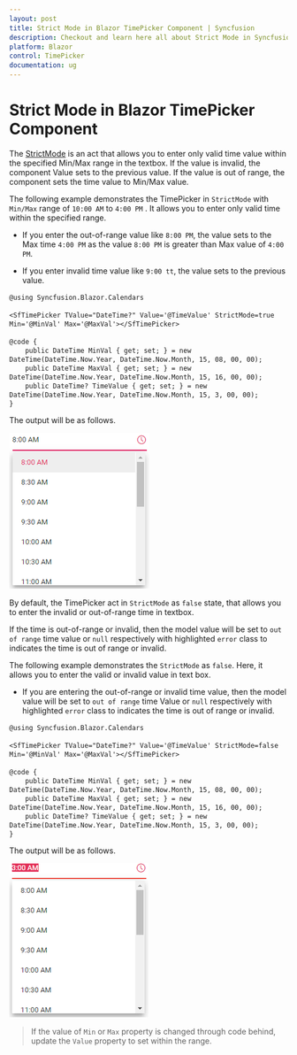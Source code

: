 ```yaml
---
layout: post
title: Strict Mode in Blazor TimePicker Component | Syncfusion
description: Checkout and learn here all about Strict Mode in Syncfusion Blazor TimePicker component and much more.
platform: Blazor
control: TimePicker
documentation: ug
---
```


# Strict Mode in Blazor TimePicker Component

The [StrictMode](https://help.syncfusion.com/cr/blazor/Syncfusion.Blazor~Syncfusion.Blazor.Calendars.SfTimePicker%601~StrictMode.html) is an act that allows you to enter only valid time value within the specified Min/Max range in the textbox. If the value is invalid, the component Value sets to the previous value. If the value is out of range, the component sets the time value to Min/Max value.

The following example demonstrates the TimePicker in `StrictMode` with `Min/Max` range of `10:00 AM` to `4:00 PM` . It allows you to enter only valid time within the specified range.

* If you enter the out-of-range value like `8:00 PM`, the value sets to the Max time `4:00 PM` as the value `8:00 PM` is greater than Max value of `4:00 PM`.

* If you enter invalid time value like `9:00 tt`, the value sets to the previous value.

```cshtml
@using Syncfusion.Blazor.Calendars

<SfTimePicker TValue="DateTime?" Value='@TimeValue' StrictMode=true Min='@MinVal' Max='@MaxVal'></SfTimePicker>

@code {
    public DateTime MinVal { get; set; } = new DateTime(DateTime.Now.Year, DateTime.Now.Month, 15, 08, 00, 00);
    public DateTime MaxVal { get; set; } = new DateTime(DateTime.Now.Year, DateTime.Now.Month, 15, 16, 00, 00);
    public DateTime? TimeValue { get; set; } = new DateTime(DateTime.Now.Year, DateTime.Now.Month, 15, 3, 00, 00);
}
```

The output will be as follows.

![TimePicker](./images/strictmode.png)

By default, the TimePicker act in `StrictMode` as `false` state, that allows you to enter the invalid or out-of-range time in textbox.

If the time is out-of-range or invalid, then the model value will be set to `out of range` time value or `null` respectively with highlighted `error` class to indicates the time is out of range or invalid.

The following example demonstrates the `StrictMode` as `false`. Here, it allows you to enter the valid or invalid value in text box.

* If you are entering the out-of-range or invalid time value, then the model value will be set to `out of range` time Value or `null` respectively with highlighted `error` class to indicates the time is out of range or invalid.

```cshtml
@using Syncfusion.Blazor.Calendars

<SfTimePicker TValue="DateTime?" Value='@TimeValue' StrictMode=false Min='@MinVal' Max='@MaxVal'></SfTimePicker>

@code {
    public DateTime MinVal { get; set; } = new DateTime(DateTime.Now.Year, DateTime.Now.Month, 15, 08, 00, 00);
    public DateTime MaxVal { get; set; } = new DateTime(DateTime.Now.Year, DateTime.Now.Month, 15, 16, 00, 00);
    public DateTime? TimeValue { get; set; } = new DateTime(DateTime.Now.Year, DateTime.Now.Month, 15, 3, 00, 00);
}
```

The output will be as follows.

![TimePicker](./images/strictmode_false.png)

> If the value of `Min` or `Max` property is changed through code behind, update the `Value` property to set within the range.